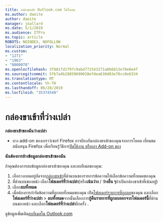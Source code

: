 ```yaml
---
title: กล่องขาเข้า Outlook.com ไม่โหลด
ms.author: daeite
author: daeite
manager: joallard
ms.date: 5/1/2019
ms.audience: ITPro
ms.topic: article
ROBOTS: NOINDEX, NOFOLLOW
localization_priority: Normal
ms.custom:
- "1271"
- "1963"
- "8000078"
ms.openlocfilehash: 3f881fd1f97c9abd771543271a0b6813e79e6e4f
ms.sourcegitcommit: 5fb7a4b28859690020efdea630d03e70cc0e6334
ms.translationtype: MT
ms.contentlocale: th-TH
ms.lasthandoff: 06/28/2019
ms.locfileid: "35374548"
---
```

# <a name="empty-inbox"></a>กล่องขาเข้าที่ว่างเปล่า

**กล่องขาเข้าของฉันว่างเปล่า**

- บาง add-on ของเบราว์เซอร์ Firefox อาจป้องกันกล่องขาเข้าของคุณจากการโหลด เยี่ยมชมสนับสนุน Firefox เพื่อเรียนรู้วิธีการ[ปิดใช้งาน หรือเอา Add-on ของ](https://support.mozilla.org/kb/disable-or-remove-add-ons)

**ฉันต้องการล้างข้อมูลกล่องขาเข้าของฉัน**

ถ้าคุณต้องการลบข้อมูลกล่องขาเข้าของคุณ และลบอีเมลของคุณ:

1. เลือกวงกลมอยู่ถัดจาก[กล่องขาเข้า](https://outlook.live.com/mail/inbox)ที่ด้านบนของรายการข้อความให้เลือกข้อความทั้งหมดของคุณ
1. ที่ด้านบนของหน้า เลือก**โฟลเดอร์ที่ว่างเปล่า**(หรือ**เน้นว่าง** / **ว่างอื่น ๆ**ถ้าเปิดกล่องขาเข้าที่เน้นอยู่)
1. เลือก**ลบทั้งหมด**
1. เมื่อต้องการกำจัดข้อความที่ถูกลบทั้งหมดของคุณ เปิด[โฟลเดอร์รายการที่ถูกลบ](https://outlook.live.com/mail/deleteditems)ของคุณ และเลือก**โฟลเดอร์ที่ว่างเปล่า** > **ลบทั้งหมด**จากนั้นเลือกการ**กู้คืนรายการที่ถูกลบออกจากโฟลเดอร์นี้**ที่ด้านบนของหน้า และเลือก**โฟลเดอร์ที่ว่างเปล่า**อีกครั้ง .

ดูข้อมูลเพิ่มเติม[ลบอีเมลใน Outlook.com](https://support.office.com/article/a9b63739-5392-412a-8e9a-d4b02708dee4)